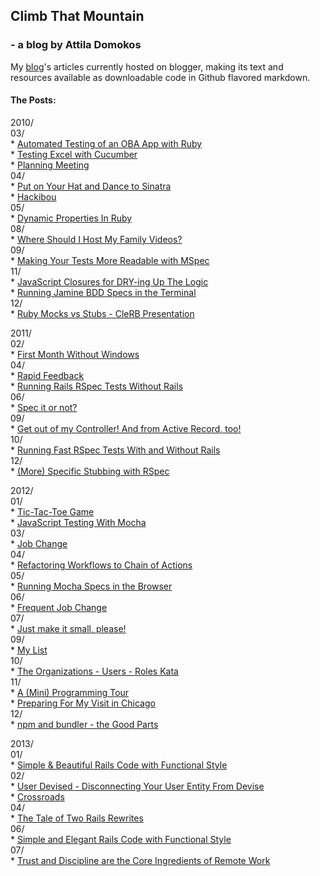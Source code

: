 ## Climb That Mountain

### - a blog by Attila Domokos

My [blog](http://www.adomokos.com)'s articles currently hosted on blogger, making its text and resources available as downloadable code in Github flavored markdown.

#### The Posts:

2010/<br/>
  03/<br/>
    * [Automated Testing of an OBA App with Ruby](blog/2010/03/automated-testing-of-oba-app-with-ruby.md)<br/>
    * [Testing Excel with Cucumber](blog/2010/03/testing-excel-with-cucumber.md)<br/>
    * [Planning Meeting](blog/2010/03/planning-meeting.md)<br/>
  04/<br/>
    * [Put on Your Hat and Dance to Sinatra](blog/2010/04/put-on-your-hat-and-dance-to-sinatra.md)<br/>
    * [Hackibou](blog/2010/04/hackibou.md)<br/>
  05/<br/>
    * [Dynamic Properties In Ruby](blog/2010/05/dynamic-properties-in-ruby.md)<br/>
  08/<br/>
    * [Where Should I Host My Family Videos?](blog/2010/08/where-should-i-host-my-family-videos.md)<br/>
  09/<br/>
    * [Making Your Tests More Readable with MSpec](blog/2010/09/making-your-tests-more-readable-with.md)<br/>
  11/<br/>
    * [JavaScript Closures for DRY-ing Up The Logic](blog/2010/11/javascript-closures-for-dry-ing-up.md)<br/>
    * [Running Jamine BDD Specs in the Terminal](blog/2010/11/running-jasmine-bdd-specs-in-terminal.md)<br/>
  12/<br/>
    * [Ruby Mocks vs Stubs - CleRB Presentation](blog/2010/12/ruby-mocks-vs-stubs-clerb-presentation.md)<br/>

2011/<br/>
  02/<br/>
    * [First Month Without Windows](blog/2011/02/first-month-without-windows.md)<br/>
  04/<br/>
    * [Rapid Feedback](blog/2011/04/rapid-feedback.md)<br/>
    * [Running Rails RSpec Tests Without Rails](blog/2011/04/running-rails-rspec-tests-without-rails.md)<br/>
  06/<br/>
    * [Spec it or not?](blog/2011/06/spec-it-or-not.md)<br/>
  09/<br/>
    * [Get out of my Controller! And from Active Record, too!](blog/2011/09/get-out-of-my-controller-and-from.md)<br/>
  10/<br/>
    * [Running Fast RSpec Tests With and Without Rails](blog/2011/10/running-fast-rspec-tests-with-and.md)<br/>
  12/<br/>
    * [(More) Specific Stubbing with RSpec](blog/2011/12/more-specific-stubbing-with-rspec.md)<br/>

2012/<br/>
  01/<br/>
    * [Tic-Tac-Toe Game](blog/2012/01/tic-tac-toe-game.md)<br/>
    * [JavaScript Testing With Mocha](blog/2012/01/javascript-testing-with-mocha.md)<br/>
  03/<br/>
    * [Job Change](blog/2012/03/job-change.md)<br/>
  04/<br/>
    * [Refactoring Workflows to Chain of Actions](blog/2012/04/refactoring-workflows-to-chain-of.md)<br/>
  05/<br/>
    * [Running Mocha Specs in the Browser](blog/2012/05/running-mocha-specs-in-browser.md)<br/>
  06/<br/>
    * [Frequent Job Change](blog/2012/06/frequent-job-change.md)<br/>
  07/<br/>
    * [Just make it small, please!](blog/2012/07/just-make-it-small-please.md)<br/>
  09/<br/>
    * [My List](blog/2012/09/my-list.md)<br/>
  10/<br/>
    * [The Organizations - Users - Roles Kata](blog/2012/10/the-organizations-users-roles-kata.md)<br/>
  11/<br/>
    * [A (Mini) Programming Tour](blog/2012/11/a-mini-programming-tour.md)<br/>
    * [Preparing For My Visit in Chicago](blog/2012/11/preparing-for-my-visit-in-chicago.md)<br/>
  12/<br/>
    * [npm and bundler - the Good Parts](blog/2012/12/npm-and-bundler-good-parts.md)<br/>

2013/<br/>
  01/<br/>
    * [Simple & Beautiful Rails Code with Functional Style](blog/2013/01/simple-beautiful-rails-code-with.md)<br/>
  02/<br/>
    * [User Devised - Disconnecting Your User Entity From Devise](blog/2013/02/user-devised-disconnecting-your-user.md)<br/>
    * [Crossroads](blog/2013/02/crossroads.md)<br/>
  04/<br/>
    * [The Tale of Two Rails Rewrites](blog/2013/04/the-tale-of-two-rails-rewrites.md)<br/>
  06/<br/>
    * [Simple and Elegant Rails Code with Functional Style](blog/2013/06/simple-and-elegant-rails-code-with.md)<br/>
  07/<br/>
    * [Trust and Discipline are the Core Ingredients of Remote Work](blog/2013/07/trust-and-discipline-are-core.md)<br/>
